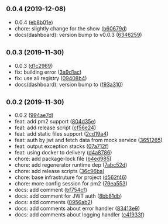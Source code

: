 ## <small>0.0.4 (2019-12-08)</small>

* 0.0.4 ([eb8b01e](https://github.com/VanMess/node-bff-example/commit/eb8b01e))
* chore: slightly change for the show ([b60679d](https://github.com/VanMess/node-bff-example/commit/b60679d))
* docs(dashboard): version bump to v0.0.3 ([6346259](https://github.com/VanMess/node-bff-example/commit/6346259))



## <small>0.0.3 (2019-11-30)</small>

* 0.0.3 ([d1c2969](https://github.com/VanMess/node-bff-example/commit/d1c2969))
* fix: building error ([3a9d1ac](https://github.com/VanMess/node-bff-example/commit/3a9d1ac))
* fix: use ali registry ([09408b4](https://github.com/VanMess/node-bff-example/commit/09408b4))
* docs(dashboard): version bump to ([f93a310](https://github.com/VanMess/node-bff-example/commit/f93a310))



## <small>0.0.2 (2019-11-30)</small>

* 0.0.2 ([994ae7d](https://github.com/VanMess/node-bff-example/commit/994ae7d))
* feat: add pm2 support ([804d35e](https://github.com/VanMess/node-bff-example/commit/804d35e))
* feat: add release script ([cf56e24](https://github.com/VanMess/node-bff-example/commit/cf56e24))
* feat: add static files support ([2cd19a4](https://github.com/VanMess/node-bff-example/commit/2cd19a4))
* feat: auth by jwt and fetch data from mock service ([3651265](https://github.com/VanMess/node-bff-example/commit/3651265))
* feat: output exception stacks ([07a712f](https://github.com/VanMess/node-bff-example/commit/07a712f))
* feat: using docker to delivery ([d4a8786](https://github.com/VanMess/node-bff-example/commit/d4a8786))
* chore: add package-lock file ([b4ed985](https://github.com/VanMess/node-bff-example/commit/b4ed985))
* chore: add regenerator runtime dep ([7abc52d](https://github.com/VanMess/node-bff-example/commit/7abc52d))
* chore: add release scripts ([36c96ba](https://github.com/VanMess/node-bff-example/commit/36c96ba))
* chore: base infrastruture for project ([d562f46](https://github.com/VanMess/node-bff-example/commit/d562f46))
* chore: more config session for pm2 ([79ea553](https://github.com/VanMess/node-bff-example/commit/79ea553))
* docs: add comment ([bf754cf](https://github.com/VanMess/node-bff-example/commit/bf754cf))
* docs: add comment for JWT auth ([8bb81db](https://github.com/VanMess/node-bff-example/commit/8bb81db))
* docs: add comments ([0956ab2](https://github.com/VanMess/node-bff-example/commit/0956ab2))
* docs: add comments about error handler ([83413e9](https://github.com/VanMess/node-bff-example/commit/83413e9))
* docs: add comments about logging handler ([c41933f](https://github.com/VanMess/node-bff-example/commit/c41933f))



